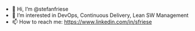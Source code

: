 - 👋 Hi, I’m @stefanfriese
- 👀 I’m interested in DevOps, Continuous Delivery, Lean SW Management
- 📫 How to reach me: https://www.linkedin.com/in/sfriese

